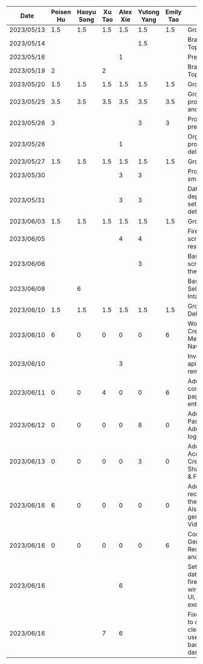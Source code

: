 | Date       | Peisen Hu | Haoyu Song | Xu Tao | Alex Xie | Yutong Yang | Emily Tao | Task                                                                                                                 |
|------------|-----------|------------|--------|----------|-------------|-----------|----------------------------------------------------------------------------------------------------------------------|
| 2023/05/13 | 1.5       | 1.5        | 1.5    | 1.5      | 1.5         | 1.5       | Group Meeting                                                                                                        |
| 2023/05/14 |           |            |        |          | 1.5         |           | Brainstorm Project Topics                                                                                            |
| 2023/05/16 |           |            |        | 1        |             |           | Prepared project ideas                                                                                               |
| 2023/05/19 | 2         |            | 2      |          |             |           | Brainstorming Project Topic                                                                                          |
| 2023/05/20 | 1.5       | 1.5        | 1.5    | 1.5      | 1.5         | 1.5       | Group Meeting                                                                                                        |
| 2023/05/25 | 3.5       | 3.5        | 3.5    | 3.5      | 3.5         | 3.5       | Group Meeting for proposal presentation and mockups                                                                  |
| 2023/05/26 | 3         |            |        |          | 3           | 3         | Proposal presentation preparation & script                                                                           |
| 2023/05/26 |           |            |        | 1        |             |           | Organized functional properties in deliverable                                                                       |
| 2023/05/27 | 1.5       | 1.5        | 1.5    | 1.5      | 1.5         | 1.5       | Group Meeting                                                                                                        |
| 2023/05/30 |           |            |        | 3        | 3           |           | Project starter code & small UI updates                                                                              |
| 2023/05/31 |           |            |        | 3        | 3           |           | Data layer setup, dependency injection setup, and determine detailed app design                                      |
| 2023/06/03 | 1.5       | 1.5        | 1.5    | 1.5      | 1.5         | 1.5       | Group Meeting                                                                                                        |
| 2023/06/05 |           |            |        | 4        | 4           |           | Firebase setup, login screen & fitness API research                                                                  |
| 2023/06/06 |           |            |        |          | 3           |           | Basic Body Diameter screen, Update app theme                                                                         |
| 2023/06/08 |           | 6          |        |          |             |           | Basic Daily Journal Selection and Calorie Intake screen                                                              |
| 2023/06/10 | 1.5       | 1.5        | 1.5    | 1.5      | 1.5         | 1.5       | Group Meeting & Deliverable 2                                                                                        |
| 2023/06/10 | 6         | 0          | 0      | 0        | 0           | 6         | Working on the Creation of the 2nd Menu (Homepage Navbar)                                                            |
| 2023/06/10 |           |            |        | 3        |             |           | Investigated into food apis, setup retrofit as remote data source                                                    |
| 2023/06/11 | 0         | 0          | 4      | 0        | 0           | 6         | Add back button to come back to previous page, fixed bugs for re entering.                                           |
| 2023/06/12 | 0         | 0          | 0      | 0        | 8           | 0         | Add AccountAcitivity & PasswordResetActivity. Add back buttons and logout button to header                           |
| 2023/06/13 | 0         | 0          | 0      | 0        | 3           | 0         | Add content to AccountAcitivity. Create SharedWithMeActivity & FitnessGoalActivity                                   |
| 2023/06/16 | 6         | 0          | 0      | 0        | 0           | 0         | Add the video recommendation list in the home fragment. Also wrote part of the generating code for VideoView         |
| 2023/06/16 | 0         | 0          | 0      | 0        | 0           | 6         | Completed the Generation of the UI for Recipe Generator page and its navigation                                      |
| 2023/06/16 |           |            |        | 6        |             |           | Setup user profile database using firebase firestore, wired in user profile to UI, added Ninja api for exercise data |
| 2023/06/16 |           |            |7       | 6        |             |           | Fixed the bug that nav to other page didn't clean the origin page, use arrow instead of back button, add ui to dashborad. |
